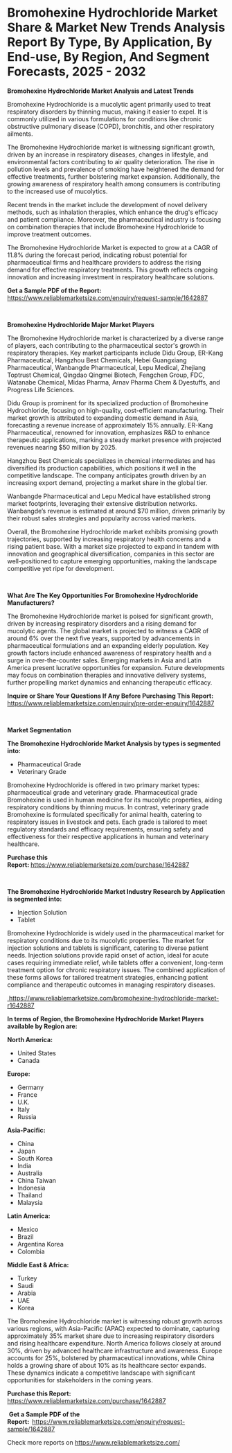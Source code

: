 <p><h1>Bromohexine Hydrochloride Market Share & Market New Trends Analysis Report By Type, By Application, By End-use, By Region, And Segment Forecasts, 2025 - 2032</h1></p><p><strong>Bromohexine Hydrochloride Market Analysis and Latest Trends</strong></p>
<p><p>Bromohexine Hydrochloride is a mucolytic agent primarily used to treat respiratory disorders by thinning mucus, making it easier to expel. It is commonly utilized in various formulations for conditions like chronic obstructive pulmonary disease (COPD), bronchitis, and other respiratory ailments.</p><p>The Bromohexine Hydrochloride market is witnessing significant growth, driven by an increase in respiratory diseases, changes in lifestyle, and environmental factors contributing to air quality deterioration. The rise in pollution levels and prevalence of smoking have heightened the demand for effective treatments, further bolstering market expansion. Additionally, the growing awareness of respiratory health among consumers is contributing to the increased use of mucolytics.</p><p>Recent trends in the market include the development of novel delivery methods, such as inhalation therapies, which enhance the drug's efficacy and patient compliance. Moreover, the pharmaceutical industry is focusing on combination therapies that include Bromohexine Hydrochloride to improve treatment outcomes.</p><p>The Bromohexine Hydrochloride Market is expected to grow at a CAGR of 11.8% during the forecast period, indicating robust potential for pharmaceutical firms and healthcare providers to address the rising demand for effective respiratory treatments. This growth reflects ongoing innovation and increasing investment in respiratory healthcare solutions.</p></p>
<p><strong>Get a Sample PDF of the Report:&nbsp;</strong> <a href="https://www.reliablemarketsize.com/enquiry/request-sample/1642887?utm_campaign=2255&utm_medium=2&utm_source=Github&utm_content=ia&utm_term=30012025&utm_id=bromohexine-hydrochloride">https://www.reliablemarketsize.com/enquiry/request-sample/1642887</a></p>
<p>&nbsp;</p>
<p><strong>Bromohexine Hydrochloride Major Market Players</strong></p>
<p><p>The Bromohexine Hydrochloride market is characterized by a diverse range of players, each contributing to the pharmaceutical sector's growth in respiratory therapies. Key market participants include Didu Group, ER-Kang Pharmaceutical, Hangzhou Best Chemicals, Hebei Guangxiang Pharmaceutical, Wanbangde Pharmaceutical, Lepu Medical, Zhejiang Toptrust Chemical, Qingdao Qingmei Biotech, Fengchen Group, FDC, Watanabe Chemical, Midas Pharma, Arnav Pharma Chem & Dyestuffs, and Progress Life Sciences.</p><p>Didu Group is prominent for its specialized production of Bromohexine Hydrochloride, focusing on high-quality, cost-efficient manufacturing. Their market growth is attributed to expanding domestic demand in Asia, forecasting a revenue increase of approximately 15% annually. ER-Kang Pharmaceutical, renowned for innovation, emphasizes R&D to enhance therapeutic applications, marking a steady market presence with projected revenues nearing $50 million by 2025.</p><p>Hangzhou Best Chemicals specializes in chemical intermediates and has diversified its production capabilities, which positions it well in the competitive landscape. The company anticipates growth driven by an increasing export demand, projecting a market share in the global tier.</p><p>Wanbangde Pharmaceutical and Lepu Medical have established strong market footprints, leveraging their extensive distribution networks. Wanbangde’s revenue is estimated at around $70 million, driven primarily by their robust sales strategies and popularity across varied markets.</p><p>Overall, the Bromohexine Hydrochloride market exhibits promising growth trajectories, supported by increasing respiratory health concerns and a rising patient base. With a market size projected to expand in tandem with innovation and geographical diversification, companies in this sector are well-positioned to capture emerging opportunities, making the landscape competitive yet ripe for development.</p></p>
<p>&nbsp;</p>
<p><strong>What Are The Key Opportunities For Bromohexine Hydrochloride Manufacturers?</strong></p>
<p><p>The Bromohexine Hydrochloride market is poised for significant growth, driven by increasing respiratory disorders and a rising demand for mucolytic agents. The global market is projected to witness a CAGR of around 6% over the next five years, supported by advancements in pharmaceutical formulations and an expanding elderly population. Key growth factors include enhanced awareness of respiratory health and a surge in over-the-counter sales. Emerging markets in Asia and Latin America present lucrative opportunities for expansion. Future developments may focus on combination therapies and innovative delivery systems, further propelling market dynamics and enhancing therapeutic efficacy.</p></p>
<p><strong>Inquire or Share Your Questions If Any Before Purchasing This Report:</strong> <a href="https://www.reliablemarketsize.com/enquiry/pre-order-enquiry/1642887?utm_campaign=2255&utm_medium=2&utm_source=Github&utm_content=ia&utm_term=30012025&utm_id=bromohexine-hydrochloride">https://www.reliablemarketsize.com/enquiry/pre-order-enquiry/1642887</a></p>
<p>&nbsp;</p>
<p><strong>Market Segmentation</strong></p>
<p><strong>The Bromohexine Hydrochloride Market Analysis by types is segmented into:</strong></p>
<p><ul><li>Pharmaceutical Grade</li><li>Veterinary Grade</li></ul></p>
<p><p>Bromohexine Hydrochloride is offered in two primary market types: pharmaceutical grade and veterinary grade. Pharmaceutical grade Bromohexine is used in human medicine for its mucolytic properties, aiding respiratory conditions by thinning mucus. In contrast, veterinary grade Bromohexine is formulated specifically for animal health, catering to respiratory issues in livestock and pets. Each grade is tailored to meet regulatory standards and efficacy requirements, ensuring safety and effectiveness for their respective applications in human and veterinary healthcare.</p></p>
<p><strong>Purchase this Report:&nbsp;</strong><a href="https://www.reliablemarketsize.com/purchase/1642887?utm_campaign=2255&utm_medium=2&utm_source=Github&utm_content=ia&utm_term=30012025&utm_id=bromohexine-hydrochloride">https://www.reliablemarketsize.com/purchase/1642887</a></p>
<p>&nbsp;</p>
<p><strong>The Bromohexine Hydrochloride Market Industry Research by Application is segmented into:</strong></p>
<p><ul><li>Injection Solution</li><li>Tablet</li></ul></p>
<p><p>Bromohexine Hydrochloride is widely used in the pharmaceutical market for respiratory conditions due to its mucolytic properties. The market for injection solutions and tablets is significant, catering to diverse patient needs. Injection solutions provide rapid onset of action, ideal for acute cases requiring immediate relief, while tablets offer a convenient, long-term treatment option for chronic respiratory issues. The combined application of these forms allows for tailored treatment strategies, enhancing patient compliance and therapeutic outcomes in managing respiratory diseases.</p></p>
<p><a href="https://www.reliablemarketsize.com/bromohexine-hydrochloride-market-r1642887?utm_campaign=2255&utm_medium=2&utm_source=Github&utm_content=ia&utm_term=30012025&utm_id=bromohexine-hydrochloride">&nbsp;https://www.reliablemarketsize.com/bromohexine-hydrochloride-market-r1642887</a></p>
<p><strong>In terms of Region, the Bromohexine Hydrochloride Market Players available by Region are:</strong></p>
<p>
    <p> <strong> North America: </strong>
        <ul>
            <li>United States</li>
            <li>Canada</li>
        </ul>
        </p> 
    <p> <strong> Europe: </strong>
        <ul>
            <li>Germany</li>
            <li>France</li>
            <li>U.K.</li>
            <li>Italy</li>
            <li>Russia</li>
        </ul>
        </p> 
    <p> <strong> Asia-Pacific: </strong>
        <ul>
            <li>China</li>
            <li>Japan</li>
            <li>South Korea</li>
            <li>India</li>
            <li>Australia</li>
            <li>China Taiwan</li>
            <li>Indonesia</li>
            <li>Thailand</li>
            <li>Malaysia</li>
        </ul>
        </p> 
    <p> <strong> Latin America: </strong>
        <ul>
            <li>Mexico</li>
            <li>Brazil</li>
            <li>Argentina Korea</li>
            <li>Colombia</li>
        </ul>
        </p> 
    <p> <strong> Middle East & Africa: </strong>
        <ul>
            <li>Turkey</li>
            <li>Saudi</li>
            <li>Arabia</li>
            <li>UAE</li>
            <li>Korea</li>
        </ul>
    </p>
    </p>
<p><p>The Bromohexine Hydrochloride market is witnessing robust growth across various regions, with Asia-Pacific (APAC) expected to dominate, capturing approximately 35% market share due to increasing respiratory disorders and rising healthcare expenditure. North America follows closely at around 30%, driven by advanced healthcare infrastructure and awareness. Europe accounts for 25%, bolstered by pharmaceutical innovations, while China holds a growing share of about 10% as its healthcare sector expands. These dynamics indicate a competitive landscape with significant opportunities for stakeholders in the coming years.</p></p>
<p><strong>Purchase this Report: </strong><a href="https://www.reliablemarketsize.com/purchase/1642887?utm_campaign=2255&utm_medium=2&utm_source=Github&utm_content=ia&utm_term=30012025&utm_id=bromohexine-hydrochloride">https://www.reliablemarketsize.com/purchase/1642887</a></p>
<p>&nbsp;<strong>Get a Sample PDF of the Report:&nbsp;&nbsp;</strong><a href="https://www.reliablemarketsize.com/enquiry/request-sample/1642887?utm_campaign=2255&utm_medium=2&utm_source=Github&utm_content=ia&utm_term=30012025&utm_id=bromohexine-hydrochloride">https://www.reliablemarketsize.com/enquiry/request-sample/1642887</a></p>
<p><strong></strong></p>
<p>Check more reports on <a href="https://www.reliablemarketsize.com/?utm_campaign=2255&utm_medium=2&utm_source=Github&utm_content=ia&utm_term=30012025&utm_id=bromohexine-hydrochloride">https://www.reliablemarketsize.com/</a></p>